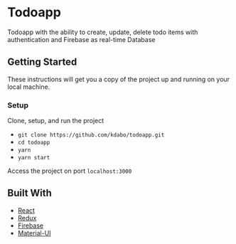 # Todoapp

Todoapp with the ability to create, update, delete todo items with authentication and Firebase as real-time Database

## Getting Started

These instructions will get you a copy of the project up and running on your local machine.

### Setup

Clone, setup, and run the project

- `git clone https://github.com/kdabo/todoapp.git`
- `cd todoapp`
- `yarn`
- `yarn start`

Access the project on port `localhost:3000`

## Built With

* [React](https://github.com/facebook/react)
* [Redux](https://github.com/reduxjs/redux)
* [Firebase](https://firebase.google.com)
* [Material-UI](https://material-ui.com)
